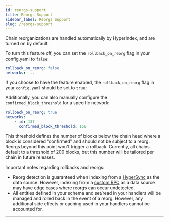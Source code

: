```yaml
---
id: reorgs-support
title: Reorgs Support
sidebar_label: Reorgs Support
slug: /reorgs-support
---
```


Chain reorganizations are handled automatically by HyperIndex, and are turned on by default. 

To turn this feature off, you can set the ```rollback_on_reorg``` flag in your config.yaml to ```false```:
```yaml
rollback_on_reorg: false
networks: ...
```

If you choose to have the feature enabled, the `rollback_on_reorg` flag in your `config.yaml` should be set to `true`:

Additionally, you can also manually configure the `confirmed_block_threshold` for a specific network:
```yaml
rollback_on_reorg: true
networks:
    - id: 137
      confirmed_block_threshold: 150
```

This threshold defines the number of blocks below the chain head where a block is considered "confirmed" and should not be subject to a reorg. Reorgs beyond this point won't trigger a rollback. Currently, all chains default to a threshold of 200 blocks, but this number will be tailored per chain in future releases.

Important notes regarding rollbacks and reorgs:
- Reorg detection is guaranteed when indexing from a [HyperSync](/docs/HyperIndex/Advanced/hypersync.md) as the data source. However, indexing from a [custom RPC](/docs/HyperIndex/Advanced/rpc-sync.md) as a data source may have edge cases where reorgs can occur undetected.
- All entities defined in your schema and set/read in your handlers will be managed and rolled back in the event of a reorg. However, any additional side effects or caching used in your handlers cannot be accounted for.

---
